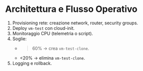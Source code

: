 # Architettura e Flusso Operativo

1. Provisioning rete: creazione network, router, security groups.
2. Deploy `vm-test` con cloud-init.
3. Monitoraggio CPU (telemetria o script).
4. Soglie:
   - >60% → crea `vm-test-clone`.
   - <20% → elimina `vm-test-clone`.
5. Logging e rollback.
